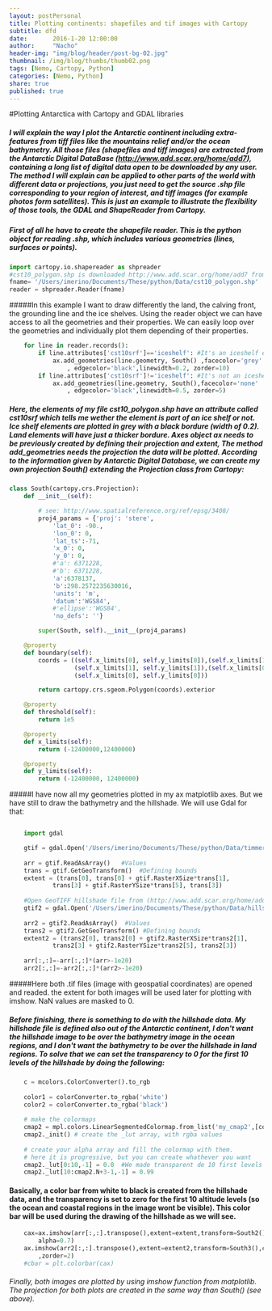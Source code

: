 ```yaml
---
layout: postPersonal
title: Plotting continents: shapefiles and tif images with Cartopy
subtitle: dfd
date:       2016-1-20 12:00:00
author:     "Nacho"
header-img: "img/blog/header/post-bg-02.jpg"
thumbnail: /img/blog/thumbs/thumb02.png
tags: [Nemo, Cartopy, Python]
categories: [Nemo, Python]
share: true
published: true
---
```


#Plotting Antarctica with Cartopy and GDAL libraries

##### I will explain the way I plot the Antarctic continent including extra-features from tiff files like the mountains relief and/or the ocean bathymetry. All those files (shapefiles and tiff images) are extracted from the Antarctic Digital DataBase (http://www.add.scar.org/home/add7), containing a long list of digital data open to be downloaded by any user. The method I will explain can be applied to other parts of the world with different data or projections, you just need to get the source .shp file corresponding to your region of interest, and tiff images (for example photos form satellites). This is just an example to illustrate the flexibility of those tools, the GDAL and ShapeReader from Cartopy.
##### First of all he have to create the shapefile reader. This is the python object for reading .shp, which includes various geometries (lines, surfaces or points).

```python
import cartopy.io.shapereader as shpreader
#cst10_polygon.shp is downloaded http://www.add.scar.org/home/add7 from 
fname= '/Users/imerino/Documents/These/python/Data/cst10_polygon.shp' 
reader = shpreader.Reader(fname)
``` 


#####In this example I want to draw differently the land, the calving front, the grounding line and the ice shelves. Using the reader object we can have access to all the geometries and their properties. We can easily loop over the geometries and individually plot them depending of their properties. 
```python
    for line in reader.records():
        if line.attributes['cst10srf']=='iceshelf': #It's an iceshelf element
            ax.add_geometries(line.geometry, South() ,facecolor='grey' 
            	, edgecolor='black',linewidth=0.2, zorder=10) 
        if line.attributes['cst10srf']!='iceshelf': #It's not an iceshelf element
            ax.add_geometries(line.geometry, South(),facecolor='none'
            	, edgecolor='black',linewidth=0.5, zorder=5)
```
##### Here, the elements of my file cst10_polygon.shp have an attribute called cst10srf which tells me wether the element is part of an ice shelf or not. Ice shelf elements are plotted in grey with a black bordure (width of 0.2). Land elements will have just a thicker bordure. Axes object ax needs to be previously created by defining their projection and extent, The method add_geometries needs the projection the data will be plotted. According to the information given by Antarctic Digital Database, we can create my own projection South() extending the Projection class from Cartopy:
```python
class South(cartopy.crs.Projection):
    def __init__(self):

        # see: http://www.spatialreference.org/ref/epsg/3408/
        proj4_params = {'proj': 'stere',
            'lat_0': -90.,
            'lon_0': 0,
            'lat_ts':-71,
            'x_0': 0,
            'y_0': 0,
            #'a': 6371228,
            #'b': 6371228,
            'a':6378137,
            'b':298.2572235630016,
            'units': 'm',
            'datum':'WGS84',
            #'ellipse':'WGS84',
            'no_defs': ''}

        super(South, self).__init__(proj4_params)

    @property
    def boundary(self):
        coords = ((self.x_limits[0], self.y_limits[0]),(self.x_limits[1], self.y_limits[0]),
                  (self.x_limits[1], self.y_limits[1]),(self.x_limits[0], self.y_limits[1]),
                  (self.x_limits[0], self.y_limits[0]))

        return cartopy.crs.sgeom.Polygon(coords).exterior

    @property
    def threshold(self):
        return 1e5

    @property
    def x_limits(self):
        return (-12400000,12400000)

    @property
    def y_limits(self):
        return (-12400000, 12400000)
```




#####I have now all my geometries plotted in my ax matplotlib axes. But we have still to draw the bathymetry and the hillshade. We will use Gdal for that:

```python

	import gdal

    gtif = gdal.Open('/Users/imerino/Documents/These/python/Data/timmermann_bathy.tif')
  
    arr = gtif.ReadAsArray()   #Values
    trans = gtif.GetGeoTransform()  #Defining bounds
    extent = (trans[0], trans[0] + gtif.RasterXSize*trans[1],
            trans[3] + gtif.RasterYSize*trans[5], trans[3])
    
    #Open GeoTIFF hillshade file from (http://www.add.scar.org/home/add6)
    gtif2 = gdal.Open('/Users/imerino/Documents/These/python/Data/hillshade.tif')
    
    arr2 = gtif2.ReadAsArray()  #Values
    trans2 = gtif2.GetGeoTransform() #Defining bounds
    extent2 = (trans2[0], trans2[0] + gtif2.RasterXSize*trans2[1],
            trans2[3] + gtif2.RasterYSize*trans2[5], trans2[3])
            
    arr[:,:]=-arr[:,:]*(arr>-1e20)
    arr2[:,:]=-arr2[:,:]*(arr2>-1e20)
```


#####Here both .tif files (image with geospatial coordinates) are opened and readed. the extent for both images will be used later for plotting with imshow. NaN values are masked to 0.




##### Before finishing, there is something to do with the hillshade data. My hillshade file is defined also out of the Antarctic continent, I don't want the hillshade image to be over the bathymetry image in the ocean regions, and I don't want the bathymetry to be over the hillshade in land regions. To solve that we can set the transparency to 0 for the first 10 levels of the hillshade by doing the following: 

```python
    c = mcolors.ColorConverter().to_rgb
    
    color1 = colorConverter.to_rgba('white')
    color2 = colorConverter.to_rgba('black')
    
    # make the colormaps
    cmap2 = mpl.colors.LinearSegmentedColormap.from_list('my_cmap2',[color1,color2],256)
    cmap2._init() # create the _lut array, with rgba values
    
    # create your alpha array and fill the colormap with them.
    # here it is progressive, but you can create whathever you want
    cmap2._lut[0:10,-1] = 0.0  #We made transparent de 10 first levels of hillshade, 
    cmap2._lut[10:cmap2.N+3-1,-1] = 0.99
```

#### Basically, a color bar from white to black is created from the hillshade data, and the transparency is set to zero for the first 10 altitude levels (so the ocean and coastal regions in the image wont be visible). This color bar will be used during the drawing of the hillshade as we will see.

```python
	cax=ax.imshow(arr[:,:].transpose(),extent=extent,transform=South2(),cmap='Blues',
		alpha=0.7)
	ax.imshow(arr2[:,:].transpose(),extent=extent2,transform=South3(),cmap=cmap2
		,zorder=2)
	#cbar = plt.colorbar(cax)
```

###### Finally, both images are plotted by using imshow function from matplotlib. The projection for both plots are created in the same way than South() (see above). 


